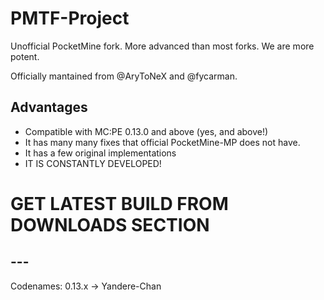 # PMTF-Project

Unofficial PocketMine fork. More advanced than most forks. We are more potent.

Officially mantained from @AryToNeX and @fycarman.

## Advantages

* Compatible with MC:PE 0.13.0 and above (yes, and above!)
* It has many many fixes that official PocketMine-MP does not have.
* It has a few original implementations
* IT IS CONSTANTLY DEVELOPED!

# GET LATEST BUILD FROM DOWNLOADS SECTION

## ---

Codenames:
0.13.x -> Yandere-Chan